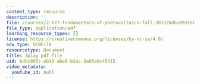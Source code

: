 ```yaml
---
content_type: resource
description: ''
file: /courses/2-627-fundamentals-of-photovoltaics-fall-2013/bdbc093ceb10abe0b3ac3a03a8c45415_n25tsUQb3vo.pdf
file_type: application/pdf
learning_resource_types: []
license: https://creativecommons.org/licenses/by-nc-sa/4.0/
ocw_type: OCWFile
resourcetype: Document
title: 3play pdf file
uid: bdbc093c-eb10-abe0-b3ac-3a03a8c45415
video_metadata:
  youtube_id: null
---
```


